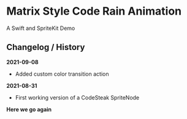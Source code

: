 #  Matrix Style Code Rain Animation
A Swift and SpriteKit Demo

## Changelog / History

**2021-09-08**
- Added custom color transition action

**2021-08-31**
- First working version of a CodeSteak SpriteNode

**Here we go again**
